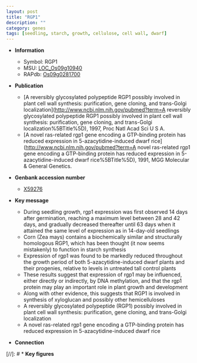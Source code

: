 ```yaml
---
layout: post
title: "RGP1"
description: ""
category: genes
tags: [seedling, starch, growth, cellulose, cell wall, dwarf]
---
```


* **Information**  
    + Symbol: RGP1  
    + MSU: [LOC_Os09g10940](http://rice.plantbiology.msu.edu/cgi-bin/ORF_infopage.cgi?orf=LOC_Os09g10940)  
    + RAPdb: [Os09g0281700](http://rapdb.dna.affrc.go.jp/viewer/gbrowse_details/irgsp1?name=Os09g0281700)  

* **Publication**  
    + [A reversibly glycosylated polypeptide RGP1 possibly involved in plant cell wall synthesis: purification, gene cloning, and trans-Golgi localization](http://www.ncbi.nlm.nih.gov/pubmed?term=A reversibly glycosylated polypeptide RGP1 possibly involved in plant cell wall synthesis: purification, gene cloning, and trans-Golgi localization%5BTitle%5D), 1997, Proc Natl Acad Sci U S A.
    + [A novel ras-related rgp1 gene encoding a GTP-binding protein has reduced expression in 5-azacytidine-induced dwarf rice](http://www.ncbi.nlm.nih.gov/pubmed?term=A novel ras-related rgp1 gene encoding a GTP-binding protein has reduced expression in 5-azacytidine-induced dwarf rice%5BTitle%5D), 1991, MGG Molecular & General Genetics.

* **Genbank accession number**  
    + [X59276](http://www.ncbi.nlm.nih.gov/nuccore/X59276)

* **Key message**  
    + During seedling growth, rgp1 expression was first observed 14 days after germination, reaching a maximum level between 28 and 42 days, and gradually decreased thereafter until 63 days when it attained the same level of expression as in 14-day-old seedlings
    + Corn (Zea mays) contains a biochemically similar and structurally homologous RGP1, which has been thought (it now seems mistakenly) to function in starch synthesis
    + Expression of rgp1 was found to be markedly reduced throughout the growth period of both 5-azacytidine-induced dwarf plants and their progenies, relative to levels in untreated tall control plants
    + These results suggest that expression of rgp1 may be influenced, either directly or indirectly, by DNA methylation, and that the rgp1 protein may play an important role in plant growth and development
    + Along with other evidence, this suggests that RGP1 is involved in synthesis of xyloglucan and possibly other hemicelluloses
    + A reversibly glycosylated polypeptide (RGP1) possibly involved in plant cell wall synthesis: purification, gene cloning, and trans-Golgi localization
    + A novel ras-related rgp1 gene encoding a GTP-binding protein has reduced expression in 5-azacytidine-induced dwarf rice

* **Connection**  

[//]: # * **Key figures**  


